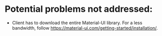 # Potential problems not addressed:
* Client has to download the entire Material-UI library. For a less bandwidth, follow https://material-ui.com/getting-started/installation/.